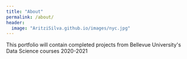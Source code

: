 ```yaml
---
title: "About"
permalink: /about/
header:
  image: "AritziSilva.github.io/images/nyc.jpg"
---
```


This portfolio will contain completed projects from Bellevue University's Data Science courses 2020-2021
